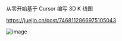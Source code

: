 从零开始基于 Cursor 编写 3D K 线图

https://juejin.cn/post/7468112866975105043

<!-- 嵌入图片 -->

![image](https://p9-xtjj-sign.byteimg.com/tos-cn-i-73owjymdk6/97f2e27120264d29bb2203e93ee016b7~tplv-73owjymdk6-jj-mark-v1:0:0:0:0:5o6Y6YeR5oqA5pyv56S-5Yy6IEAgVFTli4flo6s=:q75.awebp?rk3s=f64ab15b&x-expires=1739429107&x-signature=V2mKAIiGJndM3I4SsDotokJK%2F3Y%3D)
